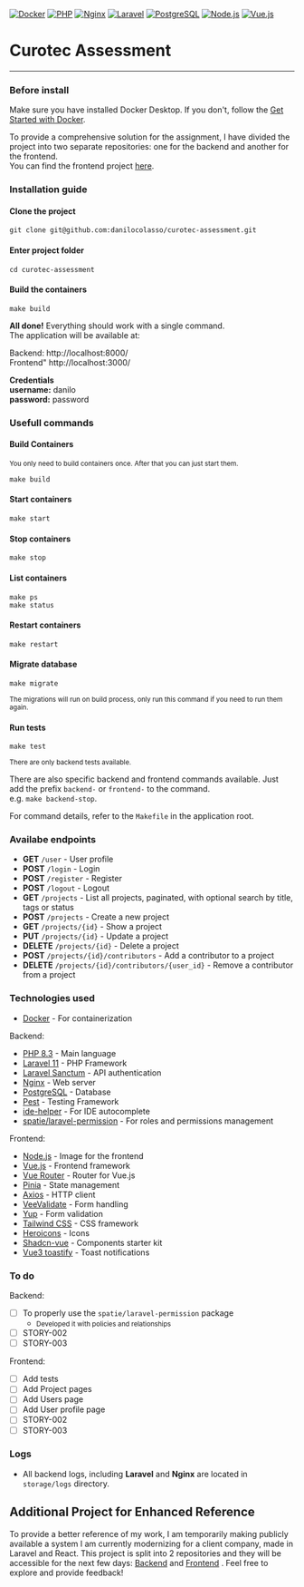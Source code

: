 [![Docker](https://img.shields.io/badge/Docker-27.3-2496ED?logo=docker&logoColor=white)](https://www.docker.com/)
[![PHP](https://img.shields.io/badge/PHP-8.3-777BB4?logo=php&logoColor=white)](https://www.php.net/releases/8.3/en.php)
[![Nginx](https://img.shields.io/badge/Nginx-1.26-269539?logo=nginx&logoColor=white)](https://www.nginx.com/)
[![Laravel](https://img.shields.io/badge/Laravel-11-FF2D20?logo=laravel&logoColor=white)](https://laravel.com/docs/11.x)
[![PostgreSQL](https://img.shields.io/badge/PostgreSQL-15-336791?logo=postgresql&logoColor=white)](https://www.postgresql.org/)
[![Node.js](https://img.shields.io/badge/Node.js-22-339933?logo=node.js&logoColor=white)](https://nodejs.org/)
[![Vue.js](https://img.shields.io/badge/Vue.js-3.5-4FC08D?logo=vue.js&logoColor=white)](https://vuejs.org/)

# Curotec Assessment

---

### Before install
Make sure you have installed Docker Desktop. If you don't, follow the <a href="https://www.docker.com/get-started" target="_blank">Get Started with Docker</a>.

To provide a comprehensive solution for the assignment, I have divided the project into two separate repositories: one for the backend and another for the frontend. \
You can find the frontend project [here](https://github.com/danilocolasso/curotec-assignment-front).

### Installation guide

#### Clone the project
    git clone git@github.com:danilocolasso/curotec-assessment.git

#### Enter project folder
    cd curotec-assessment

#### Build the containers
    make build

**All done!** Everything should work with a single command. \
The application will be available at:

Backend: http://localhost:8000/ \
Frontend" http://localhost:3000/

**Credentials** \
**username:** danilo \
**password:** password

### Usefull commands
#### Build Containers
<sup>You only need to build containers once. After that you can just start them.</sup>

    make build

#### Start containers

    make start

#### Stop containers
    make stop

#### List containers
    make ps
    make status

#### Restart containers
    make restart

#### Migrate database
    make migrate
<sup>The migrations will run on build process, only run this command if you need to run them again.</sup>

#### Run tests
    make test
<sup>There are only backend tests available.</sup>

There are also specific backend and frontend commands available. Just add the prefix `backend-` or `frontend-` to the command. \
e.g. `make backend-stop`.

For command details, refer to the `Makefile` in the application root.

### Availabe endpoints
- **GET** `/user` - User profile
- **POST** `/login` - Login
- **POST** `/register` - Register
- **POST** `/logout` - Logout
- **GET** `/projects` - List all projects, paginated, with optional search by title, tags or status
- **POST** `/projects` - Create a new project
- **GET** `/projects/{id}` - Show a project
- **PUT** `/projects/{id}` - Update a project
- **DELETE** `/projects/{id}` - Delete a project
- **POST** `/projects/{id}/contributors` - Add a contributor to a project
- **DELETE** `/projects/{id}/contributors/{user_id}` - Remove a contributor from a project

### Technologies used
- [Docker](https://www.docker.com/) - For containerization

Backend:
- [PHP 8.3](https://www.php.net/releases/8.3/en.php) - Main language
- [Laravel 11](https://laravel.com/docs/11.x) - PHP Framework
- [Laravel Sanctum](https://laravel.com/docs/11.x/sanctum) - API authentication
- [Nginx](https://www.nginx.com/) - Web server
- [PostgreSQL](https://www.postgresql.org/) - Database
- [Pest](https://pestphp.com/) - Testing Framework
- [ide-helper](https://github.com/barryvdh/laravel-ide-helper) - For IDE autocomplete
- [spatie/laravel-permission](https://github.com/spatie/laravel-permission) - For roles and permissions management

Frontend:
- [Node.js](https://nodejs.org/) - Image for the frontend
- [Vue.js](https://vuejs.org/) - Frontend framework
- [Vue Router](https://router.vuejs.org/) - Router for Vue.js
- [Pinia](https://pinia.vuejs.org/) - State management
- [Axios](https://www.npmjs.com/package/axios) - HTTP client
- [VeeValidate](https://vee-validate.logaretm.com/v4/) - Form handling
- [Yup](https://www.npmjs.com/package/yup) - Form validation
- [Tailwind CSS](https://tailwindcss.com/) - CSS framework
- [Heroicons](https://heroicons.com/) - Icons
- [Shadcn-vue](https://www.shadcn-vue.com/) - Components starter kit
- [Vue3 toastify](https://www.npmjs.com/package/vue3-toastify) - Toast notifications


### To do
Backend:
- [ ] To properly use the `spatie/laravel-permission` package
    - <small>Developed it with policies and relationships</small>
- [ ] STORY-002
- [ ] STORY-003

Frontend:
- [ ] Add tests
- [ ] Add Project pages
- [ ] Add Users page
- [ ] Add User profile page
- [ ] STORY-002
- [ ] STORY-003

### Logs
- All backend logs, including **Laravel** and **Nginx** are located in `storage/logs` directory.

## Additional Project for Enhanced Reference
To provide a better reference of my work, I am temporarily making publicly available a system I am currently modernizing for a client company, made in Laravel and React. This project is split into 2 repositories and they will be accessible for the next few days: [Backend](https://github.com/danilocolasso/e60-backend) and [Frontend](https://github.com/danilocolasso/e60-frontend) . Feel free to explore and provide feedback!
